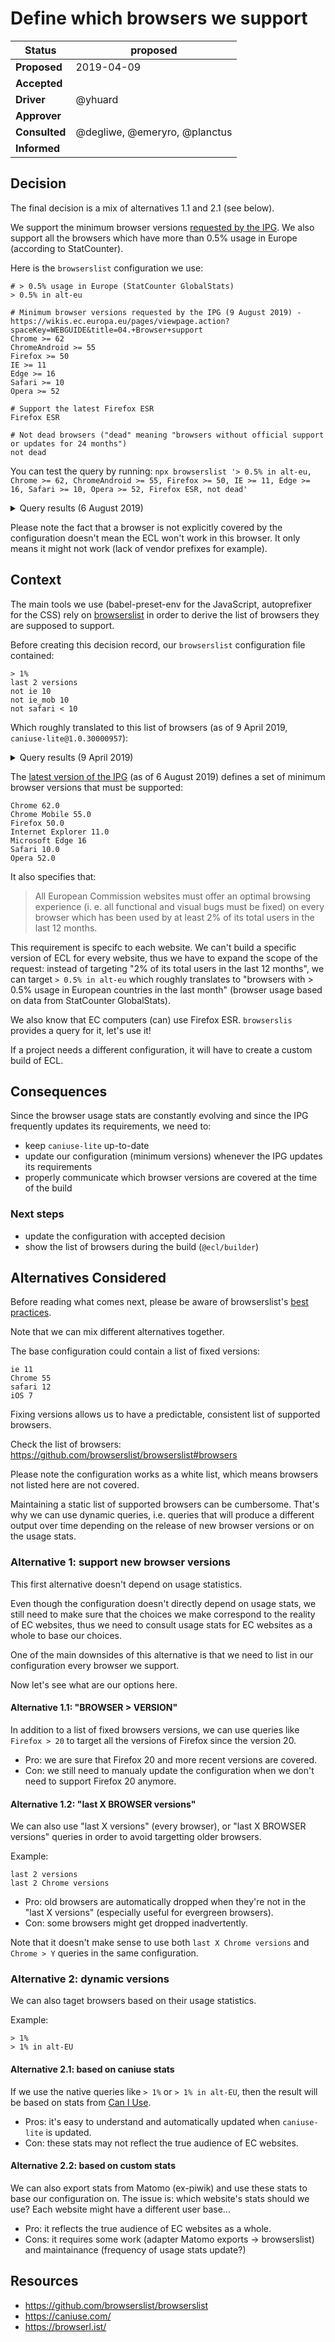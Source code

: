 # Define which browsers we support

| Status        | proposed                      |
| ------------- | ----------------------------- |
| **Proposed**  | 2019-04-09                    |
| **Accepted**  |                               |
| **Driver**    | @yhuard                       |
| **Approver**  |                               |
| **Consulted** | @degliwe, @emeryro, @planctus |
| **Informed**  |                               |

## Decision

The final decision is a mix of alternatives 1.1 and 2.1 (see below).

We support the minimum browser versions [requested by the IPG](https://wikis.ec.europa.eu/pages/viewpage.action?spaceKey=WEBGUIDE&title=04.+Browser+support). We also support all the browsers which have more than 0.5% usage in Europe (according to StatCounter).

Here is the `browserslist` configuration we use:

```
# > 0.5% usage in Europe (StatCounter GlobalStats)
> 0.5% in alt-eu

# Minimum browser versions requested by the IPG (9 August 2019) - https://wikis.ec.europa.eu/pages/viewpage.action?spaceKey=WEBGUIDE&title=04.+Browser+support
Chrome >= 62
ChromeAndroid >= 55
Firefox >= 50
IE >= 11
Edge >= 16
Safari >= 10
Opera >= 52

# Support the latest Firefox ESR
Firefox ESR

# Not dead browsers ("dead" meaning "browsers without official support or updates for 24 months")
not dead
```

You can test the query by running: `npx browserslist '> 0.5% in alt-eu, Chrome >= 62, ChromeAndroid >= 55, Firefox >= 50, IE >= 11, Edge >= 16, Safari >= 10, Opera >= 52, Firefox ESR, not dead'`

<details>
 <summary>Query results (6 August 2019)</summary>

```
and_chr 75
chrome 75
chrome 74
chrome 73
chrome 72
chrome 71
chrome 70
chrome 69
chrome 68
chrome 67
chrome 66
chrome 65
chrome 64
chrome 63
chrome 62
chrome 49
edge 18
edge 17
edge 16
firefox 68
firefox 67
firefox 66
firefox 65
firefox 64
firefox 63
firefox 62
firefox 61
firefox 60
firefox 59
firefox 58
firefox 57
firefox 56
firefox 55
firefox 54
firefox 53
firefox 52
firefox 51
firefox 50
ie 11
ios_saf 12.2-12.3
ios_saf 12.0-12.1
ios_saf 11.3-11.4
opera 62
opera 60
opera 58
opera 57
opera 56
opera 55
opera 54
opera 53
opera 52
safari 12.1
safari 12
safari 11.1
safari 11
safari 10.1
safari 10
samsung 9.2
```

</details>

Please note the fact that a browser is not explicitly covered by the configuration doesn't mean the ECL won't work in this browser. It only means it might not work (lack of vendor prefixes for example).

## Context

The main tools we use (babel-preset-env for the JavaScript, autoprefixer for the CSS) rely on [browserslist](https://github.com/browserslist/browserslist) in order to derive the list of browsers they are supposed to support.

Before creating this decision record, our `browserslist` configuration file contained:

```
> 1%
last 2 versions
not ie 10
not ie_mob 10
not safari < 10
```

Which roughly translated to this list of browsers (as of 9 April 2019, `caniuse-lite@1.0.30000957`):

<details>
 <summary>Query results (9 April 2019)</summary>

```
and_chr 71
and_ff 64
and_qq 1.2
and_uc 11.8
android 67
android 4.4.3-4.4.4
baidu 7.12
bb 10
bb 7
chrome 73
chrome 72
chrome 71
edge 18
edge 17
firefox 66
firefox 65
ie 11
ie_mob 11
ios_saf 12.0-12.1
ios_saf 11.3-11.4
op_mini all
op_mob 46
op_mob 12.1
opera 58
opera 57
safari 12
safari 11.1
samsung 8.2
samsung 7.2-7.4
```

</details>

The [latest version of the IPG](https://wikis.ec.europa.eu/display/WEBGUIDE/04.+Browser+support) (as of 6 August 2019) defines a set of minimum browser versions that must be supported:

```
Chrome 62.0
Chrome Mobile 55.0
Firefox 50.0
Internet Explorer 11.0
Microsoft Edge 16
Safari 10.0
Opera 52.0
```

It also specifies that:

> All European Commission websites must offer an optimal browsing experience (i. e. all functional and visual bugs must be fixed) on every browser which has been used by at least 2% of its total users in the last 12 months.

This requirement is specifc to each website. We can't build a specific version of ECL for every website, thus we have to expand the scope of the request: instead of targeting "2% of its total users in the last 12 months", we can target `> 0.5% in alt-eu` which roughly translates to "browsers with > 0.5% usage in European countries in the last month" (browser usage based on data from StatCounter GlobalStats).

We also know that EC computers (can) use Firefox ESR. `browserslis` provides a query for it, let's use it!

If a project needs a different configuration, it will have to create a custom build of ECL.

## Consequences

Since the browser usage stats are constantly evolving and since the IPG frequently updates its requirements, we need to:

- keep `caniuse-lite` up-to-date
- update our configuration (minimum versions) whenever the IPG updates its requirements
- properly communicate which browser versions are covered at the time of the build

### Next steps

- update the configuration with accepted decision
- show the list of browsers during the build (`@ecl/builder`)

## Alternatives Considered

Before reading what comes next, please be aware of browserslist's [best practices](https://github.com/browserslist/browserslist#best-practices).

Note that we can mix different alternatives together.

The base configuration could contain a list of fixed versions:

```
ie 11
Chrome 55
safari 12
iOS 7
```

Fixing versions allows us to have a predictable, consistent list of supported browsers.

Check the list of browsers: https://github.com/browserslist/browserslist#browsers

Please note the configuration works as a white list, which means browsers not listed here are not covered.

Maintaining a static list of supported browsers can be cumbersome. That's why we can use dynamic queries, i.e. queries that will produce a different output over time depending on the release of new browser versions or on the usage stats.

### Alternative 1: support new browser versions

This first alternative doesn't depend on usage statistics.

Even though the configuration doesn't directly depend on usage stats, we still need to make sure that the choices we make correspond to the reality of EC websites, thus we need to consult usage stats for EC websites as a whole to base our choices.

One of the main downsides of this alternative is that we need to list in our configuration every browser we support.

Now let's see what are our options here.

#### Alternative 1.1: "BROWSER > VERSION"

In addition to a list of fixed browsers versions, we can use queries like `Firefox > 20` to target all the versions of Firefox since the version 20.

- Pro: we are sure that Firefox 20 and more recent versions are covered.
- Con: we still need to manualy update the configuration when we don't need to support Firefox 20 anymore.

#### Alternative 1.2: "last X BROWSER versions"

We can also use "last X versions" (every browser), or "last X BROWSER versions" queries in order to avoid targetting older browsers.

Example:

```
last 2 versions
last 2 Chrome versions
```

- Pro: old browsers are automatically dropped when they're not in the "last X versions" (especially useful for evergreen browsers).
- Con: some browsers might get dropped inadvertently.

Note that it doesn't make sense to use both `last X Chrome versions` and `Chrome > Y` queries in the same configuration.

### Alternative 2: dynamic versions

We can also taget browsers based on their usage statistics.

Example:

```
> 1%
> 1% in alt-EU
```

#### Alternative 2.1: based on caniuse stats

If we use the native queries like `> 1%` or `> 1% in alt-EU`, then the result will be based on stats from [Can I Use](https://caniuse.com/).

- Pros: it's easy to understand and automatically updated when `caniuse-lite` is updated.
- Con: these stats may not reflect the true audience of EC websites.

#### Alternative 2.2: based on custom stats

We can also export stats from Matomo (ex-piwik) and use these stats to base our configuration on. The issue is: which website's stats should we use? Each website might have a different user base...

- Pro: it reflects the true audience of EC websites as a whole.
- Cons: it requires some work (adapter Matomo exports -> browserslist) and maintainance (frequency of usage stats update?)

## Resources

- https://github.com/browserslist/browserslist
- https://caniuse.com/
- https://browserl.ist/
